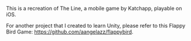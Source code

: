 This is a recreation of The Line, a mobile game by Katchapp, playable on iOS.


For another project that I created to learn Unity, please refer to this Flappy Bird Game: https://github.com/aangelazz/flappybird.
